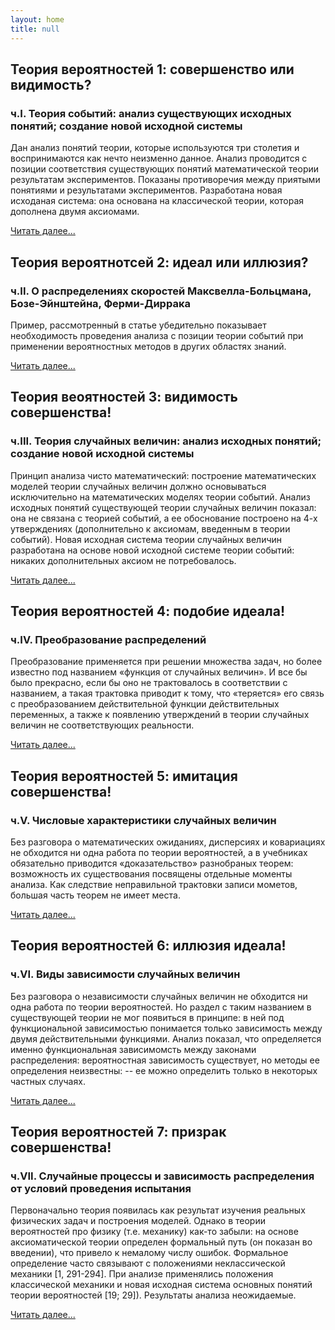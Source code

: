 ```yaml
---
layout: home
title: null
---
```


## Теория вероятностей 1: совершенство или видимость?

### ч.I. Теория событий: анализ существующих исходных понятий; создание новой исходной системы

Дан анализ понятий теории, которые используются три столетия и воспринимаются как нечто неизменно данное. Анализ проводится с позиции соответствия существующих понятий математической теории результатам экспериментов. Показаны противоречия между приятыми понятиями и результатами экспериментов. Разработана новая исходаная система: она основана на классической теории, которая дополнена двумя аксиомами.

[Читать далее...](https://bondarchukii.github.io/probabilitytheory1/)

## Теория вероятнотсей 2: идеал или иллюзия?

### ч.II. О распределениях скоростей Максвелла-Больцмана, Бозе-Эйнштейна, Ферми-Диррака

Пример, рассмотренный в статье убедительно показывает необходимость проведения анализа с позиции теории событий при применении вероятностных методов в других областях знаний.

[Читать далее...](https://bondarchukii.github.io/probabilitytheory2/)

## Теория веоятностей 3: видимость  совершенства!

### ч.III. Теория случайных величин: анализ исходных понятий; создание новой исходной системы

Принцип анализа чисто математический: построение математических моделей теории случайных величин должно основываться исключительно на математических моделях теории событий. Анализ исходных понятий существующей теории случайных величин показал: она не связана с теорией событий, а ее обоснование построено  на 4-х утверждениях (дополнительно к аксиомам, введенным в теории событий). Новая исходная система теории случайных величин разработана на основе новой исходной системе теории событий: никаких дополнительных аксиом не потребовалось.

[Читать далее...](https://bondarchukii.github.io/probabilitytheory3/)

## Теория вероятностей 4: подобие  идеала!

### ч.IV. Преобразование распределений

Преобразование применяется при решении множества задач, но более известно под названием «функция от случайных величин». И все бы было прекрасно,  если бы оно не трактовалось в соответствии с названием, а такая трактовка  приводит к тому, что «теряется» его связь с преобразованием действительной функции действительных переменных, а также к появлению  утверждений в теории случайных величин не соответствующих реальности.

[Читать далее...](https://bondarchukii.github.io/probabilitytheory4/)

## Теория вероятностей 5: имитация совершенства!

### ч.V.  Числовые характеристики случайных величин

Без разговора о математических ожиданиях, дисперсиях и ковариациях не обходится ни одна работа по теории вероятностей, а в учебниках обязательно приводится «доказательство» разнобраных теорем:  возможность их существования посвящены отдельные моменты  анализа. Как следствие неправильной трактовки записи мометов, большая часть теорем не имеет места.

[Читать далее...](https://bondarchukii.github.io/probabilitytheory5/)

## Теория вероятностей 6: иллюзия идеала!

### ч.VI. Виды зависимости случайных величин

Без разговора о независимости случайных величин не обходится ни одна работа по теории вероятностей. Но раздел с таким названием  в существующей теории не мог появиться в принципе: в ней под функциональной зависимостью понимается только зависимость между двумя действительными функциями.  Анализ показал, что определяется именно функциональная зависимомсть между законами распределения: вероятностная зависимость существует, но методы ее определения неизвестны: -- ее можно определить только в некоторых частных случаях. 

[Читать далее...](https://bondarchukii.github.io/probabilitytheory6/)

## Теория вероятностей 7: призрак  совершенства!

### ч.VII. Случайные процессы и зависимость распределения от условий проведения испытания

Первоначально теория появилась как результат изучения реальных физических задач и построения моделей. Однако в теории вероятностей про физику (т.е. механику) как-то забыли: на основе аксиоматической теории определен формальный путь (он показан во введении), что привело к немалому числу ошибок. Формальное определение часто связывают с положениями неклассической механики [1, 291-294]. При анализе применялись положения классической механики и новая исходная система основных понятий теории вероятностей [19; 29]). Результаты анализа неожидаемые.

[Читать далее...](https://bondarchukii.github.io/probabilitytheory7/)
